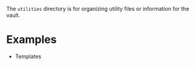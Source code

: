 The `utilities` directory is for organizing utility files or information for the vault.

# Examples

- Templates